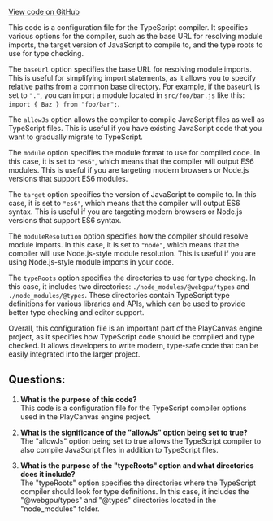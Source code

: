 [View code on GitHub](https://github.com/playcanvas/engine/tsconfig.json)

This code is a configuration file for the TypeScript compiler. It specifies various options for the compiler, such as the base URL for resolving module imports, the target version of JavaScript to compile to, and the type roots to use for type checking.

The `baseUrl` option specifies the base URL for resolving module imports. This is useful for simplifying import statements, as it allows you to specify relative paths from a common base directory. For example, if the `baseUrl` is set to `"."`, you can import a module located in `src/foo/bar.js` like this: `import { Baz } from "foo/bar";`.

The `allowJs` option allows the compiler to compile JavaScript files as well as TypeScript files. This is useful if you have existing JavaScript code that you want to gradually migrate to TypeScript.

The `module` option specifies the module format to use for compiled code. In this case, it is set to `"es6"`, which means that the compiler will output ES6 modules. This is useful if you are targeting modern browsers or Node.js versions that support ES6 modules.

The `target` option specifies the version of JavaScript to compile to. In this case, it is set to `"es6"`, which means that the compiler will output ES6 syntax. This is useful if you are targeting modern browsers or Node.js versions that support ES6 syntax.

The `moduleResolution` option specifies how the compiler should resolve module imports. In this case, it is set to `"node"`, which means that the compiler will use Node.js-style module resolution. This is useful if you are using Node.js-style module imports in your code.

The `typeRoots` option specifies the directories to use for type checking. In this case, it includes two directories: `./node_modules/@webgpu/types` and `./node_modules/@types`. These directories contain TypeScript type definitions for various libraries and APIs, which can be used to provide better type checking and editor support.

Overall, this configuration file is an important part of the PlayCanvas engine project, as it specifies how TypeScript code should be compiled and type checked. It allows developers to write modern, type-safe code that can be easily integrated into the larger project.
## Questions: 
 1. **What is the purpose of this code?**\
This code is a configuration file for the TypeScript compiler options used in the PlayCanvas engine project.

2. **What is the significance of the "allowJs" option being set to true?**\
The "allowJs" option being set to true allows the TypeScript compiler to also compile JavaScript files in addition to TypeScript files.

3. **What is the purpose of the "typeRoots" option and what directories does it include?**\
The "typeRoots" option specifies the directories where the TypeScript compiler should look for type definitions. In this case, it includes the "@webgpu/types" and "@types" directories located in the "node_modules" folder.